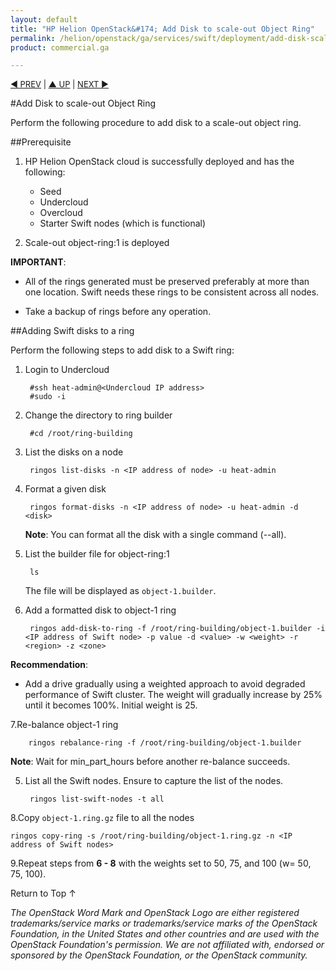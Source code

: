 ```yaml
---
layout: default
title: "HP Helion OpenStack&#174; Add Disk to scale-out Object Ring"
permalink: /helion/openstack/ga/services/swift/deployment/add-disk-scale-out/
product: commercial.ga

---
```

<!--UNDER REVISION-->

<script>

function PageRefresh {
onLoad="window.refresh"
}

PageRefresh();

</script>


<p style="font-size: small;"> <a href="/helion/openstack/ga/services/object/swift/expand-cluster/">&#9664; PREV</a> | <a href=" /helion/openstack/ga/services/object/swift/expand-cluster/">&#9650; UP</a> | <a href="/helion/openstack/ga/services/swift/deployment/add-disk-starter/"> NEXT &#9654</a> </p>


#Add Disk to scale-out Object Ring

Perform the following procedure to add disk to a scale-out object ring. 


##Prerequisite

1. HP Helion OpenStack cloud is successfully deployed and has the following: 

	* Seed
	* Undercloud
	* Overcloud 
	* Starter Swift nodes (which is functional)
2. Scale-out object-ring:1 is deployed


**IMPORTANT**:  
 
*  All of the rings generated must be preserved preferably at more than one location. Swift needs these rings to be consistent across all nodes.

* Take a backup of rings before any operation.


##Adding Swift disks to a ring


Perform the following steps to add disk to a Swift ring:

1. Login to Undercloud 

		#ssh heat-admin@<Undercloud IP address> 
		#sudo -i

2. Change the directory to ring builder

		#cd /root/ring-building

3. List the disks on a node

		ringos list-disks -n <IP address of node> -u heat-admin

4. Format a given disk

		ringos format-disks -n <IP address of node> -u heat-admin -d <disk>

	**Note**: You can format all the disk with a single command (--all).

3. List the builder file for object-ring:1

		ls	

	The file will be displayed as `object-1.builder`.

6. Add a formatted disk to object-1 ring

		ringos add-disk-to-ring -f /root/ring-building/object-1.builder -i <IP address of Swift node> -p value -d <value> -w <weight> -r <region> -z <zone>

**Recommendation**: 
              
* Add a drive gradually using a weighted approach to avoid degraded performance of Swift cluster. The weight will gradually increase by 25% until it becomes 100%. Initial weight is 25.


7.Re-balance object-1 ring

		ringos rebalance-ring -f /root/ring-building/object-1.builder
	
**Note**: Wait for min&#095;part_hours before another re-balance succeeds.	


5. List all the Swift nodes. Ensure to capture the list of the nodes.

		ringos list-swift-nodes -t all

			
8.Copy `object-1.ring.gz` file to all the nodes

	ringos copy-ring -s /root/ring-building/object-1.ring.gz -n <IP address of Swift nodes>
	

9.Repeat steps from **6 - 8** with the weights set to 50, 75, and 100 (w= 50, 75, 100).


 
<a href="#top" style="padding:14px 0px 14px 0px; text-decoration: none;"> Return to Top &#8593; </a>


*The OpenStack Word Mark and OpenStack Logo are either registered trademarks/service marks or trademarks/service marks of the OpenStack Foundation, in the United States and other countries and are used with the OpenStack Foundation's permission. We are not affiliated with, endorsed or sponsored by the OpenStack Foundation, or the OpenStack community.*